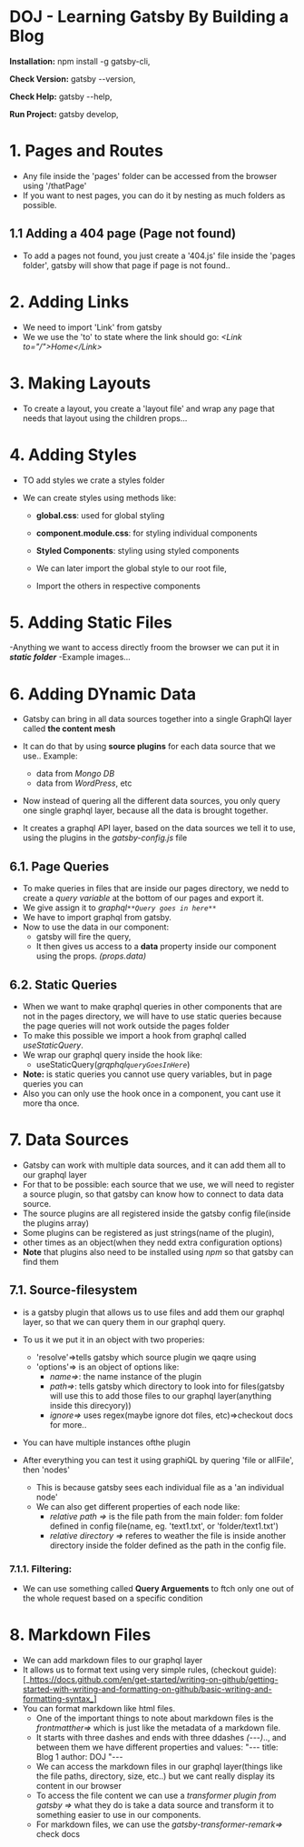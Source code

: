 # DOJ - Learning Gatsby By Building a Blog

**Installation:** npm install -g gatsby-cli,

**Check Version:** gatsby --version,

**Check Help:** gatsby --help,

**Run Project:** gatsby develop,

# 1. Pages and Routes

- Any file inside the 'pages' folder can be accessed from the browser using '/thatPage'
- If you want to nest pages, you can do it by nesting as much folders as possible.

## 1.1 Adding a 404 page (Page not found)

- To add a pages not found, you just create a '404.js' file inside the 'pages folder', gatsby will show that page if page is not found..

# 2. Adding Links

- We need to import 'Link' from gatsby
- We we use the 'to' to state where the link should go:
  _\<Link to="/">Home\</Link>_

# 3. Making Layouts

- To create a layout, you create a 'layout file' and wrap any page that needs that layout using the children props...

# 4. Adding Styles

- TO add styles we crate a styles folder
- We can create styles using methods like:

  - **global.css**: used for global styling
  - **component.module.css**: for styling individual components
  - **Styled Components**: styling using styled components

  - We can later import the global style to our root file,
  - Import the others in respective components

# 5. Adding Static Files

-Anything we want to access directly froom the browser we can put it in **_static folder_**
-Example images...

# 6. Adding DYnamic Data

- Gatsby can bring in all data sources together into a single GraphQl layer called **the content mesh**
- It can do that by using **source plugins** for each data source that we use.. Example:

  - data from _Mongo DB_
  - data from _WordPress_, etc

- Now instead of quering all the different data sources, you only query one single graphql layer, because all the data is brought together.

- It creates a graphql API layer, based on the data sources we tell it to use, using the plugins in the _gatsby-config.js_ file

## 6.1. Page Queries

- To make queries in files that are inside our pages directory, we nedd to create a _query variable_ at the bottom of our pages and export it.
- We give assign it to _graphql`**Query goes in here**`_
- We have to import graphql from gatsby.
- Now to use the data in our component:
  - gatsby will fire the query,
  - It then gives us access to a **data** property inside our component using the props. _(props.data)_

## 6.2. Static Queries

- When we want to make qraphql queries in other components that are not in the pages directory, we will have to use static queries because the page queries will not work outside the pages folder
- To make this possible we import a hook from graphql called _useStaticQuery_.
- We wrap our graphql query inside the hook like:
  - useStaticQuery(_grqphql`queryGoesInHere`_)
- **Note:** is static queries you cannot use query variables, but in page queries you can
- Also you can only use the hook once in a component, you cant use it more tha once.

# 7. Data Sources

- Gatsby can work with multiple data sources, and it can add them all to our graphql layer
- For that to be possible: each source that we use, we will need to register a source plugin, so that gatsby can know how to connect to data data source.
- The source plugins are all registered inside the gatsby config file(inside the plugins array)
- Some plugins can be registered as just strings(name of the plugin),
- other times as an object(when they nedd extra configuration options)
- **Note** that plugins also need to be installed using _npm_ so that gatsby can find them

## 7.1. Source-filesystem

- is a gatsby plugin that allows us to use files and add them our graphql layer, so that we can query them in our graphql query.
- To us it we put it in an object with two properies:
  - 'resolve'=>tells gatsby which source plugin we qaqre using
  - 'options'=> is an object of options like:
    - _name=>_: the name instance of the plugin
    - _path=>_: tells gatsby which directory to look into for files(gatsby will use this to add those files to our graphql layer(anything inside this direcyory))
    - _ignore=>_ uses regex(maybe ignore dot files, etc)=>checkout docs for more..
- You can have multiple instances ofthe plugin

- After everything you can test it using graphiQL by quering 'file or allFile', then 'nodes'
  - This is because gatsby sees each individual file as a 'an individual node'
  - We can also get different properties of each node like:
    - _relative path =>_ is the file path from the main folder: fom folder defined in config file(name, eg. 'text1.txt', or 'folder/text1.txt')
    - _relative directory =>_ referes to weather the file is inside another directory inside the folder defined as the path in the config file.

### 7.1.1. Filtering:

- We can use something called **Query Arguements** to ftch only one out of the whole request based on a specific condition

# 8. Markdown Files

- We can add markdown files to our graphql layer
- It allows us to format text using very simple rules, (checkout guide): [_https://docs.github.com/en/get-started/writing-on-github/getting-started-with-writing-and-formatting-on-github/basic-writing-and-formatting-syntax_]
- You can format markdown like html files.
  - One of the important things to note about markdown files is the _frontmatther=>_ which is just like the metadata of a markdown file.
  - It starts with three dashes and ends with three ddashes _(---)_.., and between them we have different properties and values:
    "---
    title: Blog 1
    author: DOJ
    "---
  - We can access the markdown files in our graphql layer(things like the file paths, directory, size, etc..) but we cant really display its content in our browser
  - To access the file content we can use a _transformer plugin from gatsby =>_ what they do is take a data source and transform it to something easier to use in our components.
  - For markdown files, we can use the _gatsby-transformer-remark=>_ check docs
